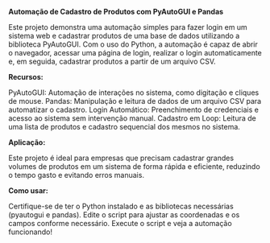 **Automação de Cadastro de Produtos com PyAutoGUI e Pandas**

Este projeto demonstra uma automação simples para fazer login em um sistema web e cadastrar produtos de uma base de dados utilizando a biblioteca PyAutoGUI. Com o uso do Python, a automação é capaz de abrir o navegador, acessar uma página de login, realizar o login automaticamente e, em seguida, cadastrar produtos a partir de um arquivo CSV.

**Recursos:**

PyAutoGUI: Automação de interações no sistema, como digitação e cliques de mouse.
Pandas: Manipulação e leitura de dados de um arquivo CSV para automatizar o cadastro.
Login Automático: Preenchimento de credenciais e acesso ao sistema sem intervenção manual.
Cadastro em Loop: Leitura de uma lista de produtos e cadastro sequencial dos mesmos no sistema.

**Aplicação:**

Este projeto é ideal para empresas que precisam cadastrar grandes volumes de produtos em um sistema de forma rápida e eficiente, reduzindo o tempo gasto e evitando erros manuais.

**Como usar:**

Certifique-se de ter o Python instalado e as bibliotecas necessárias (pyautogui e pandas).
Edite o script para ajustar as coordenadas e os campos conforme necessário.
Execute o script e veja a automação funcionando!
